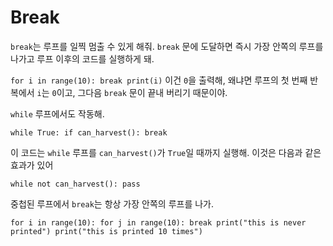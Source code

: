 # Break
`break`는 루프를 일찍 멈출 수 있게 해줘. `break` 문에 도달하면 즉시 가장 안쪽의 루프를 나가고 루프 이후의 코드를 실행하게 돼.

`for i in range(10):
	break
print(i)`
이건 `0`을 출력해, 왜냐면 루프의 첫 번째 반복에서 `i`는 `0`이고, 그다음 `break` 문이 끝내 버리기 때문이야.

`while` 루프에서도 작동해.

`while True:
	if can_harvest():
		break`

이 코드는 `while` 루프를 `can_harvest()`가 `True`일 때까지 실행해.
이것은 다음과 같은 효과가 있어

`while not can_harvest():
	pass`

중첩된 루프에서 `break`는 항상 가장 안쪽의 루프를 나가.

`for i in range(10):
	for j in range(10):
		break
		print("this is never printed")
	print("this is printed 10 times")`